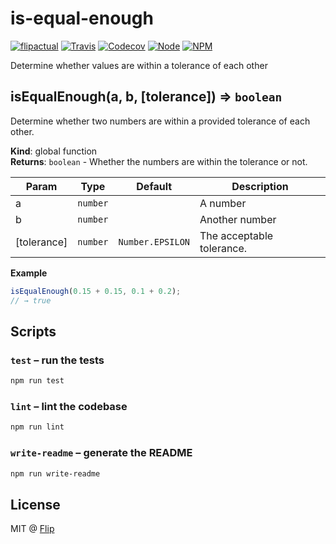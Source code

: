 # is-equal-enough

[![flipactual](https://img.shields.io/badge/😋-flipactual-218AC7.svg?style=flat-square)](https://www.flipactual.com/)
[![Travis](https://img.shields.io/travis/flipactual/is-equal-enough.svg?style=flat-square)](https://travis-ci.org/flipactual/is-equal-enough/)
[![Codecov](https://img.shields.io/codecov/c/github/flipactual/is-equal-enough.svg?style=flat-square)](https://codecov.io/gh/flipactual/is-equal-enough/)
[![Node](https://img.shields.io/node/v/is-equal-enough.svg?style=flat-square)](http://npmjs.com/package/is-equal-enough)
[![NPM](https://img.shields.io/npm/v/is-equal-enough.svg?style=flat-square)](http://npmjs.com/package/is-equal-enough)

Determine whether values are within a tolerance of each other

<a name="isEqualEnough"></a>

## isEqualEnough(a, b, [tolerance]) ⇒ <code>boolean</code>
Determine whether two numbers are within a provided tolerance of each other.

**Kind**: global function  
**Returns**: <code>boolean</code> - Whether the numbers are within the tolerance or not.  

| Param | Type | Default | Description |
| --- | --- | --- | --- |
| a | <code>number</code> |  | A number |
| b | <code>number</code> |  | Another number |
| [tolerance] | <code>number</code> | <code>Number.EPSILON</code> | The acceptable tolerance. |

**Example**  
```js
isEqualEnough(0.15 + 0.15, 0.1 + 0.2);
// → true
```

## Scripts

### `test` – run the tests

```sh
npm run test
```

### `lint` – lint the codebase

```sh
npm run lint
```

### `write-readme` – generate the README

```sh
npm run write-readme
```

## License

MIT @ [Flip](https://github.com/flipactual)
